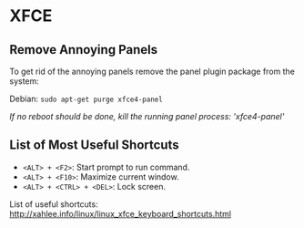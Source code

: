# XFCE

## Remove Annoying Panels

To get rid of the annoying panels remove the panel plugin package from the system:

Debian: `sudo apt-get purge xfce4-panel`

_If no reboot should be done, kill the running panel process: 'xfce4-panel'_

## List of Most Useful Shortcuts

* `<ALT> + <F2>`: Start prompt to run command.
* `<ALT> + <F10>`: Maximize current window.
* `<ALT> + <CTRL> + <DEL>`: Lock screen.

List of useful shortcuts: http://xahlee.info/linux/linux_xfce_keyboard_shortcuts.html
